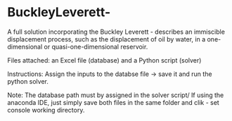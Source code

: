 # BuckleyLeverett-

 A full solution incorporating the Buckley Leverett - describes an immiscible displacement process, such as the displacement of oil by water, in a one- dimensional or quasi-one-dimensional reservoir.
 
 Files attached: an Excel file (database) and a Python script (solver)
 
 Instructions: Assign the inputs to the databse file -> save it and run the python solver. 

 Note: The database path must by assigned in the solver script/ If using the anaconda IDE, just simply save both files in the same folder and clik - set console working directory. 
 
 
